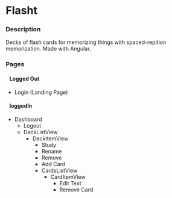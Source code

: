 # Flasht

### Description

Decks of flash cards for memorizing things with spaced-repition memorization.
Made with Angular.

### Pages

#### &nbsp;&nbsp; Logged Out

- Login (Landing Page)

#### &nbsp;&nbsp; loggedIn
- Dashboard
    - Logout
    - DeckListView
        - DeckItemView
            - Study 
            - Rename 
            - Remove
            - Add Card
            - CardsListView
                - CardItemView
                    - Edit Text
                    - Remove Card
